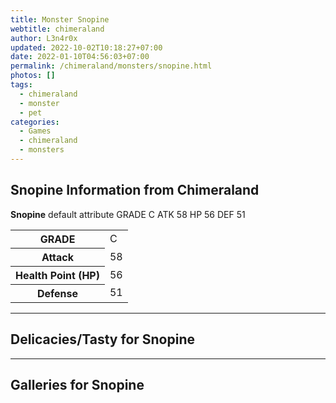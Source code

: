 ```yaml
---
title: Monster Snopine
webtitle: chimeraland
author: L3n4r0x
updated: 2022-10-02T10:18:27+07:00
date: 2022-01-10T04:56:03+07:00
permalink: /chimeraland/monsters/snopine.html
photos: []
tags:
  - chimeraland
  - monster
  - pet
categories:
  - Games
  - chimeraland
  - monsters
---
```


<section id="bootstrap-wrapper"><link rel="stylesheet" href="https://rawcdn.githack.com/dimaslanjaka/Web-Manajemen/0c3b5aa1813bd4abcd2c11bf3e37928b15c28664/css/bootstrap-5-3-0-alpha3-wrapper.css"/><h2 id="attribute">Snopine Information from Chimeraland</h2><p><b>Snopine</b> default attribute GRADE C ATK 58 HP 56 DEF 51<table><tr><th>GRADE</th><td>C</td></tr><tr><th>Attack</th><td>58</td></tr><tr><th>Health Point (HP)</th><td>56</td></tr><tr><th>Defense</th><td>51</td></tr></table></p><hr/><h2 id="delicacies">Delicacies/Tasty for Snopine</h2><div class="bg-dark text-light"></div><hr/><div id="gallery"><h2>Galleries for Snopine</h2><div class="row"></div></div></section>
